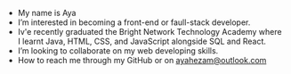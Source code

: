 - My name is Aya
- I’m interested in becoming a front-end or faull-stack developer.
- Iv'e recently graduated the Bright Network Technology Academy where I learnt Java, HTML, CSS, and JavaScript alongside SQL and React.
- I’m looking to collaborate on my web developing skills.
- How to reach me through my GitHub or on ayahezam@outlook.com

<!---
aya-rh/aya-rh is a ✨ special ✨ repository because its `README.md` (this file) appears on your GitHub profile.
You can click the Preview link to take a look at your changes.
--->
